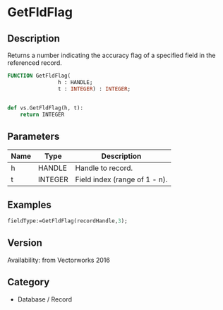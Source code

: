 # GetFldFlag

## Description
Returns a number indicating the accuracy flag of a specified field in the referenced record.

```pascal
FUNCTION GetFldFlag(
				h : HANDLE;
				t : INTEGER) : INTEGER;
```

```python

def vs.GetFldFlag(h, t):
    return INTEGER
```

## Parameters
|Name|Type|Description|
|---|---|---|
|h|HANDLE|Handle to record.|
|t|INTEGER|Field index (range of 1 - n).|

## Examples
```pascal
fieldType:=GetFldFlag(recordHandle,3);
```

## Version
Availability: from Vectorworks 2016
## Category
* Database / Record

